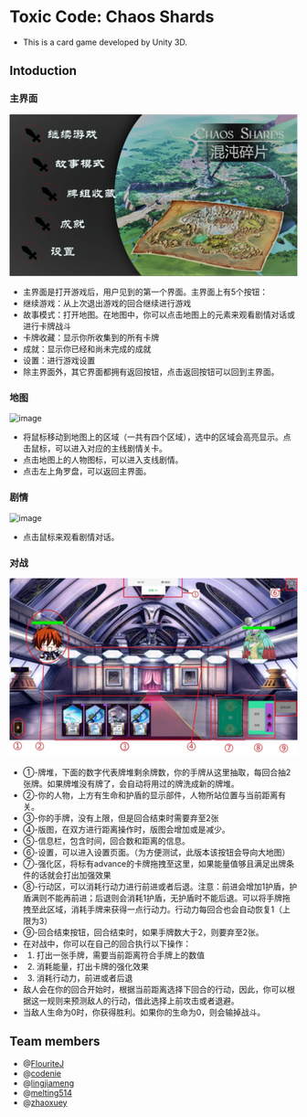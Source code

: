 # Toxic Code: Chaos Shards

- This is a card game developed by Unity 3D. 

## Intoduction ##

### 主界面 ###
![image](img/1.png)
- 主界面是打开游戏后，用户见到的第一个界面。主界面上有5个按钮：
- 继续游戏：从上次退出游戏的回合继续进行游戏
- 故事模式：打开地图。在地图中，你可以点击地图上的元素来观看剧情对话或进行卡牌战斗
- 卡牌收藏：显示你所收集到的所有卡牌
- 成就：显示你已经和尚未完成的成就
- 设置：进行游戏设置
- 除主界面外，其它界面都拥有返回按钮，点击返回按钮可以回到主界面。

### 地图 ###
![image](img/2.png)
- 将鼠标移动到地图上的区域（一共有四个区域），选中的区域会高亮显示。点击鼠标，可以进入对应的主线剧情关卡。
- 点击地图上的人物图标，可以进入支线剧情。
- 点击左上角罗盘，可以返回主界面。

### 剧情 ###

![image](img/3.png)
- 点击鼠标来观看剧情对话。

### 对战 ###
![image](img/4.jpg)
- ①-牌堆，下面的数字代表牌堆剩余牌数，你的手牌从这里抽取，每回合抽2张牌。如果牌堆没有牌了，会自动将用过的牌洗成新的牌堆。
- ②-你的人物，上方有生命和护盾的显示部件，人物所站位置与当前距离有关。
- ③-你的手牌，没有上限，但是回合结束时需要弃至2张
- ④-版图，在双方进行距离操作时，版图会增加或是减少。
- ⑤-信息栏，包含时间，回合数和距离的信息。
- ⑥-设置，可以进入设置页面。（为方便测试，此版本该按钮会导向大地图）
- ⑦-强化区，将标有advance的卡牌拖拽至这里，如果能量值够且满足出牌条件的话就会打出加强效果
- ⑧-行动区，可以消耗行动力进行前进或者后退。注意：前进会增加1护盾，护盾满则不能再前进；后退则会消耗1护盾，无护盾时不能后退。可以将手牌拖拽至此区域，消耗手牌来获得一点行动力。行动力每回合也会自动恢复1（上限为3）
- ⑨-回合结束按钮，回合结束时，如果手牌数大于2，则要弃至2张。
- 在对战中，你可以在自己的回合执行以下操作：
- 1. 打出一张手牌，需要当前距离符合手牌上的数值
- 2. 消耗能量，打出卡牌的强化效果
- 3. 消耗行动力，前进或者后退
- 敌人会在你的回合开始时，根据当前距离选择下回合的行动，因此，你可以根据这一规则来预测敌人的行动，借此选择上前攻击或者退避。
- 当敌人生命为0时，你获得胜利。如果你的生命为0，则会输掉战斗。


## Team members ##
- @[FlouriteJ](https://github.com/FlouriteJ)
- @[codenie](https://github.com/codenie)
- @[lingjiameng](https://github.com/lingjiameng)
- @[melting514](https://github.com/melting514)
- @[zhaoxuey](https://github.com/zhaoxuey)